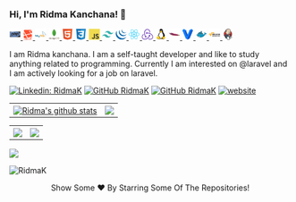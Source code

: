 ### Hi, I'm Ridma Kanchana! 👋


<a align="center" href="https://github.com/RidmaK"> <img width="20px" src="https://raw.githubusercontent.com/devicons/devicon/master/icons/php/php-original.svg" alt="RidmaK: PHP" /> <img width="18px" src="https://raw.githubusercontent.com/devicons/devicon/master/icons/laravel/laravel-plain-wordmark.svg" alt="RidmaK: Laravel" /> <img width="20px" src="https://raw.githubusercontent.com/devicons/devicon/master/icons/mysql/mysql-original-wordmark.svg" alt="RidmaK: MySQL" /> <img width="20px" src="https://raw.githubusercontent.com/devicons/devicon/master/icons/mongodb/mongodb-original-wordmark.svg" alt="RidmaK: mongoDB" />  <img width="20px" src="https://raw.githubusercontent.com/devicons/devicon/master/icons/html5/html5-original.svg" alt="RidmaK: HTML5" /> <img width="20px" src="https://raw.githubusercontent.com/devicons/devicon/master/icons/css3/css3-original.svg" alt="RidmaK: CSS3" /> <img width="20px" src="https://raw.githubusercontent.com/devicons/devicon/master/icons/javascript/javascript-original.svg" alt="RidmaK: Javascript" /> <img width="20px" src="https://raw.githubusercontent.com/devicons/devicon/master/icons/tailwindcss/tailwindcss-plain.svg" alt="RidmaK: Tailwindcss" /> <img width="20px" src="https://raw.githubusercontent.com/devicons/devicon/master/icons/jquery/jquery-original.svg" alt="RidmaK: Jquery" /> <img width="20px" src="https://raw.githubusercontent.com/devicons/devicon/master/icons/react/react-original.svg" alt="RidmaK: React" /> <img width="20px" src="https://raw.githubusercontent.com/devicons/devicon/master/icons/redux/redux-original.svg" alt="RidmaK: Redux" /> <img width="20px" src="https://raw.githubusercontent.com/devicons/devicon/master/icons/linux/linux-original.svg" alt="RidmaK: Linux" /> <img width="20px" src="https://raw.githubusercontent.com/devicons/devicon/master/icons/apache/apache-original.svg" alt="RidmaK: Apache" /> <img width="20px" src="https://raw.githubusercontent.com/devicons/devicon/master/icons/vagrant/vagrant-original.svg" alt="RidmaK: Vagrant" /> <img width="20px" src="https://raw.githubusercontent.com/devicons/devicon/master/icons/docker/docker-original.svg" alt="RidmaK: Docker" /> <img width="20px" src="https://raw.githubusercontent.com/devicons/devicon/master/icons/amazonwebservices/amazonwebservices-original-wordmark.svg" alt="RidmaK: AWS" /> <img width="20px" src="https://raw.githubusercontent.com/devicons/devicon/master/icons/jenkins/jenkins-original.svg" alt="RidmaK: Jenkins" /> </a>

I am Ridma kanchana. I am a self-taught developer and like to study anything related to programming. Currently I am interested on @laravel and I am actively looking for a job on laravel.

[![Linkedin: RidmaK](https://img.shields.io/badge/-RidmaK-blue?style=flat-square&logo=Linkedin&logoColor=white&link=https://www.linkedin.com/in/RidmaK/)](https://www.linkedin.com/in/ridma-athukorala/)
[![GitHub RidmaK](https://img.shields.io/github/followers/RidmaK?label=follow&style=social)](https://github.com/RidmaK)
[![GitHub RidmaK](https://img.shields.io/github/stars/RidmaK?label=stars&style=social)](https://github.com/RidmaK)
[![website](https://img.shields.io/badge/PortfolioWebsite-Ridma.live-2648ff?style=flat-square&logo=google-chrome)](https://Ridma.live/)

<table>
    <tr>
        <td>
            <a href="https://github.com/RidmaK">
                <img height="150px" align="center" src="https://github-readme-stats.vercel.app/api?username=RidmaK&show_icons=true&theme=nord&line_height=27" alt="Ridma's github stats"/>
            </a>
        </td>
        <td>
        <a href="https://github.com/RidmaK">
            <img height="150px" align="center" src="https://github-readme-stats.vercel.app/api/top-langs/?username=RidmaK&theme=nord&layout=compact&langs_count=6" />
        </a>
        </td>
    </tr>
</table>
<table>
    <tr>
        <td>
            <a href="https://github.com/RidmaK/SmartShopping">
 <img align="center" src="https://github-readme-stats.vercel.app/api/pin/?username=RidmaK&repo=SmartShopping&theme=nord" />
</a>
        </td>
        <td>
        <a href="https://github.com/RidmaK/SmartShopping">
 <img align="center" src="https://github-readme-stats.vercel.app/api/pin/?username=RidmaK&repo=SmartShopping&theme=nord" />
</a>
        </td>
    </tr>
</table>

<a href="https://github.com/RidmaK/Gym">
 <img align="center" src="https://github-readme-stats.vercel.app/api/pin/?username=RidmaK&repo=Gym&theme=nord" />
</a>


<!--START_SECTION:thakku-->

<p align="left"> <img src="https://komarev.com/ghpvc/?username=RidmaK&label=Page Views&color=blue&style=plastic" alt="RidmaK" /> </p>

<div align="center">

<p>Show Some ❤️ By Starring Some Of The Repositories!</p>

</div>

<!--END_SECTION:thakku-->


